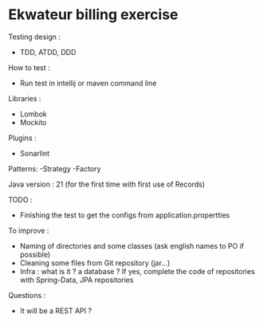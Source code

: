 # Ekwateur billing exercise

Testing design :
- TDD, ATDD, DDD

How to test :
- Run test in intellij or maven command line

Libraries :
- Lombok
- Mockito

Plugins :
- Sonarlint

Patterns:
-Strategy
-Factory

Java version : 21 (for the first time with first use of Records)

TODO :
- Finishing the test to get the configs from application.propertties

To improve :
- Naming of directories and some classes (ask english names to PO if possible)
- Cleaning some files from Git repository (jar...)
- Infra : what is it ? a database ? If yes, complete the code of repositories with Spring-Data, JPA repositories

Questions :
- It will be a REST API ?